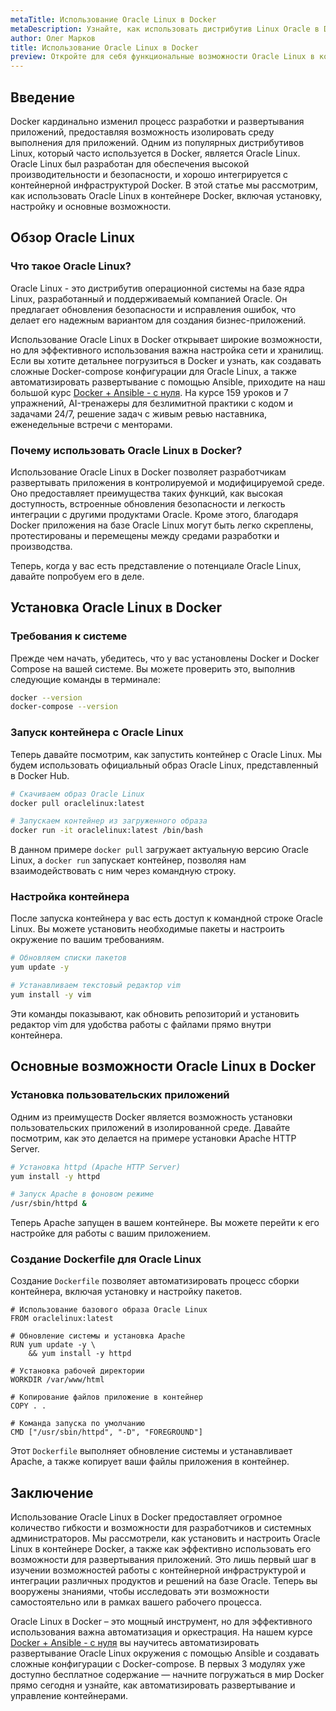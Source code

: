```yaml
---
metaTitle: Использование Oracle Linux в Docker
metaDescription: Узнайте, как использовать дистрибутив Linux Oracle в Docker - установка, настройка и основные возможности для оптимального использования
author: Олег Марков
title: Использование Oracle Linux в Docker
preview: Откройте для себя функциональные возможности Oracle Linux в контейнерах Docker - установка, настройка и применение. Примеры и пояснения помогут вам быстро освоить его возможности
---
```


## Введение

Docker кардинально изменил процесс разработки и развертывания приложений, предоставляя возможность изолировать среду выполнения для приложений. Одним из популярных дистрибутивов Linux, который часто используется в Docker, является Oracle Linux. Oracle Linux был разработан для обеспечения высокой производительности и безопасности, и хорошо интегрируется с контейнерной инфраструктурой Docker. В этой статье мы рассмотрим, как использовать Oracle Linux в контейнере Docker, включая установку, настройку и основные возможности.

## Обзор Oracle Linux

### Что такое Oracle Linux?

Oracle Linux - это дистрибутив операционной системы на базе ядра Linux, разработанный и поддерживаемый компанией Oracle. Он предлагает обновления безопасности и исправления ошибок, что делает его надежным вариантом для создания бизнес-приложений.

Использование Oracle Linux в Docker открывает широкие возможности, но для эффективного использования важна настройка сети и хранилищ. Если вы хотите детальнее погрузиться в Docker и узнать, как создавать сложные Docker-compose конфигурации для Oracle Linux, а также автоматизировать развертывание с помощью Ansible, приходите на наш большой курс [Docker + Ansible - с нуля](https://purpleschool.ru/course/docker?utm_source=knowledgebase&utm_medium=text&utm_campaign=Ispolzovanie_Oracle_Linux_v_Docker). На курсе 159 уроков и 7 упражнений, AI-тренажеры для безлимитной практики с кодом и задачами 24/7, решение задач с живым ревью наставника, еженедельные встречи с менторами.

### Почему использовать Oracle Linux в Docker?

Использование Oracle Linux в Docker позволяет разработчикам развертывать приложения в контролируемой и модифицируемой среде. Оно предоставляет преимущества таких функций, как высокая доступность, встроенные обновления безопасности и легкость интеграции с другими продуктами Oracle. Кроме этого, благодаря Docker приложения на базе Oracle Linux могут быть легко скреплены, протестированы и перемещены между средами разработки и производства.

Теперь, когда у вас есть представление о потенциале Oracle Linux, давайте попробуем его в деле.

## Установка Oracle Linux в Docker

### Требования к системе

Прежде чем начать, убедитесь, что у вас установлены Docker и Docker Compose на вашей системе. Вы можете проверить это, выполнив следующие команды в терминале:

```bash
docker --version
docker-compose --version
```

### Запуск контейнера с Oracle Linux

Теперь давайте посмотрим, как запустить контейнер с Oracle Linux. Мы будем использовать официальный образ Oracle Linux, представленный в Docker Hub. 

```bash
# Скачиваем образ Oracle Linux
docker pull oraclelinux:latest

# Запускаем контейнер из загруженного образа
docker run -it oraclelinux:latest /bin/bash
```

В данном примере `docker pull` загружает актуальную версию Oracle Linux, а `docker run` запускает контейнер, позволяя нам взаимодействовать с ним через командную строку.

### Настройка контейнера

После запуска контейнера у вас есть доступ к командной строке Oracle Linux. Вы можете установить необходимые пакеты и настроить окружение по вашим требованиям. 

```bash
# Обновляем списки пакетов
yum update -y

# Устанавливаем текстовый редактор vim
yum install -y vim
```

Эти команды показывают, как обновить репозиторий и установить редактор vim для удобства работы с файлами прямо внутри контейнера.

## Основные возможности Oracle Linux в Docker

### Установка пользовательских приложений

Одним из преимуществ Docker является возможность установки пользовательских приложений в изолированной среде. Давайте посмотрим, как это делается на примере установки Apache HTTP Server.

```bash
# Установка httpd (Apache HTTP Server)
yum install -y httpd

# Запуск Apache в фоновом режиме
/usr/sbin/httpd &
```

Теперь Apache запущен в вашем контейнере. Вы можете перейти к его настройке для работы с вашим приложением.

### Создание Dockerfile для Oracle Linux

Создание `Dockerfile` позволяет автоматизировать процесс сборки контейнера, включая установку и настройку пакетов.

```
# Использование базового образа Oracle Linux
FROM oraclelinux:latest

# Обновление системы и установка Apache
RUN yum update -y \
    && yum install -y httpd

# Установка рабочей директории
WORKDIR /var/www/html

# Копирование файлов приложение в контейнер
COPY . .

# Команда запуска по умолчанию
CMD ["/usr/sbin/httpd", "-D", "FOREGROUND"]
```

Этот `Dockerfile` выполняет обновление системы и устанавливает Apache, а также копирует ваши файлы приложения в контейнер.

## Заключение

Использование Oracle Linux в Docker предоставляет огромное количество гибкости и возможности для разработчиков и системных администраторов. Мы рассмотрели, как установить и настроить Oracle Linux в контейнере Docker, а также как эффективно использовать его возможности для развертывания приложений. Это лишь первый шаг в изучении возможностей работы с контейнерной инфраструктурой и интеграции различных продуктов и решений на базе Oracle. Теперь вы вооружены знаниями, чтобы исследовать эти возможности самостоятельно или в рамках вашего рабочего процесса.

Oracle Linux в Docker – это мощный инструмент, но для эффективного использования важна автоматизация и оркестрация. На нашем курсе [Docker + Ansible - с нуля](https://purpleschool.ru/course/docker?utm_source=knowledgebase&utm_medium=text&utm_campaign=Ispolzovanie_Oracle_Linux_v_Docker) вы научитесь автоматизировать развертывание Oracle Linux окружения с помощью Ansible и создавать сложные конфигурации с Docker-compose. В первых 3 модулях уже доступно бесплатное содержание — начните погружаться в мир Docker прямо сегодня и узнайте, как автоматизировать развертывание и управление контейнерами.
